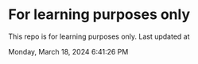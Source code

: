 # For learning purposes only
This repo is for learning purposes only.
Last updated at

Monday, March 18, 2024 6:41:26 PM

